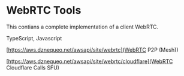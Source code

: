 # WebRTC Tools

This contians a complete implementation of a client WebRTC.

TypeScript, Javascript

[https://aws.dznequeo.net/awsapi/site/webrtc](WebRTC P2P (Mesh))

[https://aws.dznequeo.net/awsapi/site/webrtc/cloudflare](WebRTC Cloudflare Calls SFU)
